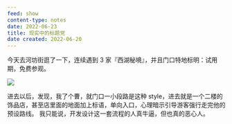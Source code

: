 ```yaml
---
feed: show
content-type: notes
date: 2022-06-23
title: 现实中的标题党
date created: 2022-06-20
---
```

今天去河坊街逛了一下，连续遇到 3 家『西湖秘境』，并且门口特地标明：试用期，免费参观。

![](https://my-public-pic.oss-cn-hangzhou.aliyuncs.com/202206201717584.jpg)

进去以后，发现，我了个曹，就门口一小段路是这种 style，进去就是一个二楼的饰品店，甚至店里面的地面加上标语，单向入口，心理暗示引导游客强行走完他的预设路线。
我只能说，开发设计这一套流程的人真牛逼，但也真的恶心人。
